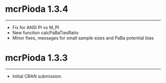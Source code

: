 # mcrPioda 1.3.4

---

* Fix for ANSI PI vs M_PI
* New function calcPaBaTiesRatio
* Minor fixes, messages for small sample sizes and PaBa potential bias


# mcrPioda 1.3.3

---

* Initial CRAN submission.
